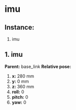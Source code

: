 # imu
## Instance:
1. imu
## 1. imu
**Parent:** base_link
**Relative pose:**
1. **x:** 280 mm
2. **y:** 0 mm
3. **z:** 360 mm
4. **roll:** 0
5. **pitch:** 0
6. **yaw:** 0
